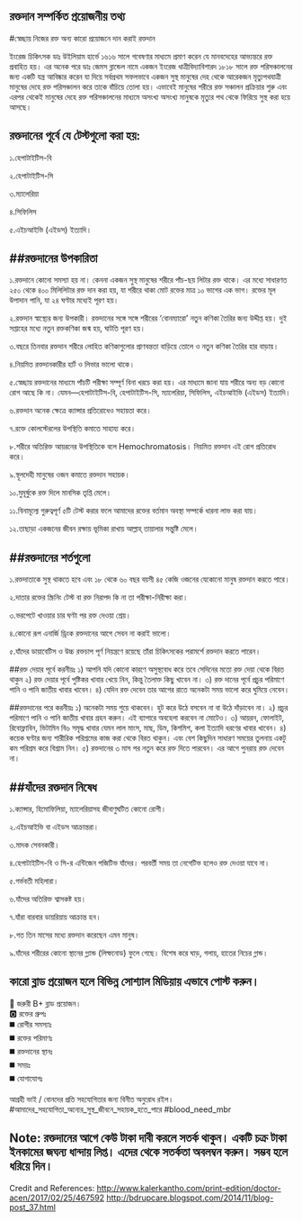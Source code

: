 রক্তদান সম্পর্কিত প্রয়োজনীয় তথ্য
--------------------------------------------
#স্বেচ্ছায় নিজের রক্ত অন্য কারো প্রয়োজনে দান করাই রক্তদান

ইংরেজ চিকিৎসক ডাঃ উইলিয়াম হার্ভে ১৬১৬ সালে গবেষণার মাধ্যমে প্রমাণ করেন যে মানবদেহের আভ্যন্তরে রক্ত প্রবাহিত হয়। এর অনেক পরে ডাঃ জেমস ব্লান্ডেল নামে একজন ইংরেজ ধাত্রীবিদ্যাবিশারদ ১৮১৮ সালে রক্ত পরিসঞ্চালনের জন্য একটি যন্ত্র আবিষ্কার করেন যা দিয়ে সর্বপ্রথম সফলভাবে একজন সুস্থ মানুষের দেহ থেকে আরেকজন মৃত্যুপথযাত্রী মানুষের দেহে রক্ত পরিসঞ্চালন করে তাকে বাঁচিয়ে তোলা হয়।
এভাবেই মানুষের শরীরে রক্ত সঞ্চালন প্রক্রিয়ার শুরু এবং এরপর থেকেই মানুষের দেহে রক্ত পরিসঞ্চালনের মাধ্যমে অসংখ্য অসংখ্য মানুষকে মৃত্যুর পথ থেকে ফিরিয়ে সুস্থ করা হয়ে আসছে।

রক্তদানের পূর্বে যে টেস্টগুলো করা হয়:
-------------------------------------------
১.হেপাটাইটিস-বি

২.হেপাটাইটিস-সি

৩.ম্যালেরিয়া 

৪.সিফিলিস

৫.এইচআইভি (এইডস) ইত্যাদি।

##রক্তদানের উপকারিতা
------------------------
১.রক্তদানে কোনো সমস্যা হয় না। কেননা একজন সুস্থ মানুষের শরীরে পাঁচ-ছয় লিটার রক্ত থাকে। এর মধ্যে সাধারণত ২৫০ থেকে ৪০০ মিলিলিটার রক্ত দান করা হয়, যা শরীরে থাকা মোট রক্তের মাত্র ১০ ভাগের এক ভাগ। রক্তের মূল উপাদান পানি, যা ২৪ ঘণ্টার মধ্যেই পূরণ হয়।

২.রক্তদান স্বাস্থ্যের জন্য উপকারী। রক্তদানের সঙ্গে সঙ্গে শরীরের ‘বোনম্যারো’ নতুন কণিকা তৈরির জন্য উদ্দীপ্ত হয়। দুই সপ্তাহের মধ্যে নতুন রক্তকণিকা জন্ম হয়, ঘাটতি পূরণ হয়।

৩.বছরে তিনবার রক্তদান শরীরে লোহিত কণিকাগুলোর প্রাণবন্ততা বাড়িয়ে তোলে ও নতুন কণিকা তৈরির হার বাড়ায়।

৪.নিয়মিত রক্তদানকারীর হার্ট ও লিভার ভালো থাকে।

৫.স্বেচ্ছায় রক্তদানের মাধ্যমে পাঁচটি পরীক্ষা সম্পূর্ণ বিনা খরচে করা হয়। এর মাধ্যমে জানা যায় শরীরে অন্য বড় কোনো রোগ আছে কি না। যেমন—হেপাটাইটিস-বি, হেপাটাইটিস-সি, ম্যালেরিয়া, সিফিলিস, এইচআইভি (এইডস) ইত্যাদি।

৬.রক্তদান অনেক ক্ষেত্রে ক্যান্সার প্রতিরোধেও সহায়তা করে।

৭.রক্তে কোলস্টেরলের উপস্থিতি কমাতে সাহায্য করে।

৮.শরীরে অতিরিক্ত আয়রনের উপস্থিতিকে বলে Hemochromatosis। নিয়মিত রক্তদান এই রোগ প্রতিরোধ করে।

৯.স্থূলদেহী মানুষের ওজন কমাতে রক্তদান সহায়ক।

১০.মুমূর্ষুকে রক্ত দিলে মানসিক তৃপ্তি মেলে।

১১.বিনামূল্যে গুরুত্বপূর্ণ ৫টি টেস্ট করার ফলে আমাদের রক্তের বর্তমান অবস্থা সম্পর্কে ধারনা লাভ করা যায়।

১২.তাছাড়া একজনের জীবন রক্ষায় ভূমিকা রাখায় আল্লাহ্ তায়ালার সন্তুষ্টি মেলে।



##রক্তদানের শর্তগুলো
----------------------------------------
১.রক্তদাতাকে সুস্থ থাকতে হবে এবং ১৮ থেকে ৬০ বছর বয়সী ৪৫ কেজি ওজনের যেকোনো মানুষ রক্তদান করতে পারে।

২.দাতার রক্তের স্ক্রিনিং টেস্ট বা রক্ত নিরাপদ কি না তা পরীক্ষা-নিরীক্ষা করা।

৩.ভরপেটে খাওয়ার চার ঘণ্টা পর রক্ত দেওয়া শ্রেয়।

৪.কোনো রূপ এনার্জি ড্রিংক রক্তদানের আগে সেবন না করাই ভালো।

৫.যাঁদের ডায়াবেটিস ও উচ্চ রক্তচাপ পূর্ণ নিয়ন্ত্রণে রয়েছে তাঁরা চিকিৎসকের পরামর্শে রক্তদান করতে পারেন।

##রক্ত দেয়ার পূর্বে করনীয়ঃ
১) আপনি যদি কোনো কারণে অসুস্থবোধ করে তবে সেদিনের মতো রক্ত দেয়া থেকে বিরত থাকুন
২) রক্ত দেয়ার পূর্বে পুষ্টিকর খাবার খেয়ে নিন, কিন্তু তৈলাক্ত কিছু খাবেন না।
৩) রক্ত দানের পূর্বে প্রচুর পরিমাণে পানি ও পানি জাতীয় খাবার খাবেন।
৪) যেদিন রক্ত দেবেন তার আগের রাতে অনেকটা সময় ভালো করে ঘুমিয়ে নেবেন।


##রক্তদানের পরে করনীয়ঃ
১) অনেকটা সময় শুয়ে থাকবেন। হুট করে উঠে বসবেন না বা উঠে দাঁড়াবেন না।
২) প্রচুর পরিমাণে পানি ও পানি জাতীয় খাবার গ্রহন করুন। এই ব্যাপারে অবহেলা করবেন না মোটেও।
৩) আয়রন, ফোলাইট, রিবোফ্লাবিন, ভিটামিন বি৬ সমৃদ্ধ খাবার যেমন লাল মাংস, মাছ, ডিম, কিশমিশ, কলা ইত্যাদি ধরণের খাবার খাবেন।
৪) কয়েক ঘণ্টার জন্য শারীরিক পরিশ্রমের কাজ করা থেকে বিরত থাকুন। এবং বেশ কিছুদিন সাধারণ সময়ের তুলনায় একটু কম পরিশ্রম করে বিশ্রাম নিন।
৫) রক্তদানের ৩ মাস পর নতুন করে রক্ত দিতে পারবেন। এর আগে পুনরায় রক্ত দেবেন না।



##যাঁদের রক্তদান নিষেধ
-------------------------------

১.ক্যান্সার, হিমোফিলিয়া, ম্যালেরিয়াসহ জীবাণুঘটিত কোনো রোগী।

২.এইচআইভি বা এইডস আক্রান্তরা।

৩.মাদক সেবনকারী।

৪.হেপাটাইটিস-বি ও সি-র এন্টিজেন পজিটিভ যাঁদের। পরবর্তী সময় তা নেগেটিভ হলেও রক্ত দেওয়া যাবে না।

৫.গর্ভবতী মহিলারা।

৬.যাঁদের অতিরিক্ত শ্বাসকষ্ট হয়।

৭.যাঁরা বারবার ডায়রিয়ায় আক্রান্ত হন।

৮.গত তিন মাসের মধ্যে রক্তদান করেছেন এমন মানুষ।

৯.যাঁদের শরীরের কোনো স্থানের গ্ল্যান্ড (লিম্ফনোড) ফুলে গেছে। বিশেষ করে ঘাড়, গলায়, হাতের নিচের গ্লান্ড।



কারো ব্লাড প্রয়োজন হলে বিভিন্ন সোশ্যাল মিডিয়ায় এভাবে পোস্ট করুন।
------------------------------------------------------------------------------------------------


📢 জরুরী B+ ব্লাড প্রয়োজন।  
🅾 রক্তের গ্রুপঃ  
◼️ রোগীর সমস্যাঃ  
◼️ রক্তের পরিমাণঃ   
◼️ রক্তদানের স্থানঃ  
◼️ সময়ঃ   
◼️ যোগাযোগঃ  

আগ্রহী ভাই / বোনদের প্রতি সহযোগিতার জন্য বিনীত অনুরোধ রইল।
#আমাদের_সহযোগিতা_অন্যের_সুস্থ_জীবনে_সহায়ক_হতে_পারে
#blood_need_mbr


Note: রক্তদানের আগে কেউ টাকা দাবী করলে সতর্ক থাকুন। একটি চক্র টাকা ইনকামের জঘন্য ধান্দায় লিপ্ত। এদের থেকে সতর্কতা অবলম্বন করুন। সম্ভব হলে ধরিয়ে দিন।
-----------------------------------------------------------------------------------------------------



Credit and References:
http://www.kalerkantho.com/print-edition/doctor-acen/2017/02/25/467592
http://bdrupcare.blogspot.com/2014/11/blog-post_37.html


